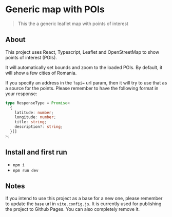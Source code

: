 # Generic map with POIs

> This the a generic leaflet map with points of interest

## About

This project uses React, Typescript, Leaflet and OpenStreetMap to show points of interest (POIs).

It will automatically set bounds and zoom to the loaded POIs. By default, it will show a few cities of Romania.

If you specify an address in the `?api=` url param, then it will try to use that as a source for the points. Please remember to have the following format in your response:

```typescript
type ResponseType = Promise<
  {
    latitude: number;
    longitude: number;
    title: string;
    description?: string;
  }[]
>;
```

## Install and first run

- `npm i`
- `npm run dev`

## Notes

If you intend to use this project as a base for a new one, please remember to update the `base` url in `vite.config.js`. It is currently used for publishing the project to Github Pages. You can also completely remove it.
